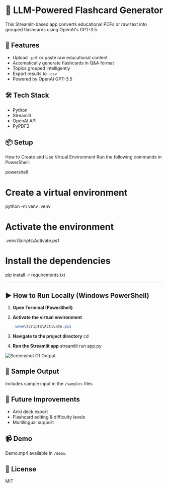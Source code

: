 # 🧠 LLM-Powered Flashcard Generator

This Streamlit-based app converts educational PDFs or raw text into grouped flashcards using OpenAI's GPT-3.5.

## 🚀 Features

- Upload `.pdf` or paste raw educational content
- Automatically generate flashcards in Q&A format
- Topics grouped intelligently
- Export results to `.csv`
- Powered by OpenAI GPT-3.5

## 🛠️ Tech Stack

- Python
- Streamlit
- OpenAI API
- PyPDF2

## 📦 Setup

How to Create and Use Virtual Environment
Run the following commands in PowerShell:

powershell
# Create a virtual environment
python -m venv .venv

# Activate the environment
.venv\Scripts\Activate.ps1

# Install the dependencies
pip install -r requirements.txt

---

## ▶️ How to Run Locally (Windows PowerShell)

1. **Open Terminal (PowerShell)**
2. **Activate the virtual environment**
   ```powershell
   .venv\Scripts\Activate.ps1
3. **Navigate to the project directory**
   cd  
   
4. **Run the Streamlit app**
   streamlit run app.py

![Screenshot Of Output](https://github.com/user-attachments/assets/68da24c7-8e59-4a5d-8229-bcbfb0f9b7ac)

## 📄 Sample Output

Includes sample input in the `/samples` files

## 🎯 Future Improvements

- Anki deck export
- Flashcard editing & difficulty levels
- Multilingual support

## 📹 Demo 
Demo.mp4 available in `/demo`.

## 📝 License
MIT
